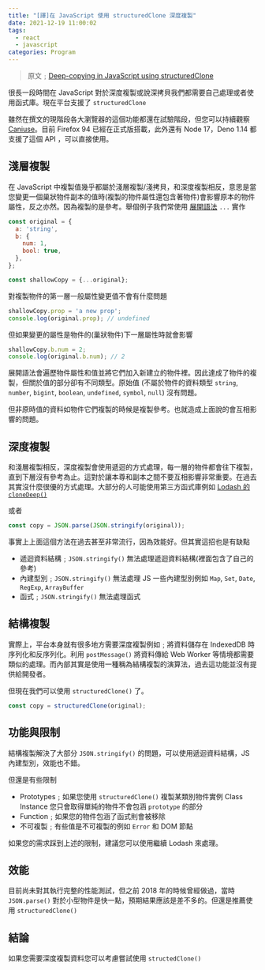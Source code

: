 ```yaml
---
title: "[譯]在 JavaScript 使用 structuredClone 深度複製"
date: 2021-12-19 11:00:02
tags:
  - react
  - javascript
categories: Program
---
```



> 原文﹔[Deep-copying in JavaScript using structuredClone](https://web.dev/structured-clone/)

很長一段時間在 JavaScript 對於深度複製或說深拷貝我們都需要自己處理或者使用函式庫。現在平台支援了 `structuredClone` 

<!-- more -->

雖然在撰文的現階段各大瀏覽器的這個功能都還在試驗階段，但您可以持續觀察[Caniuse](https://caniuse.com/?search=structuredClone)。目前 Firefox 94 已經在正式版搭載，此外還有 Node 17，Deno 1.14 都支援了這個 API ，可以直接使用。

## 淺層複製

在 JavaScript 中複製值幾乎都屬於淺層複製/淺拷貝，和深度複製相反，意思是當您變更一個巢狀物件副本的值時(複製的物件屬性還包含著物件)會影響原本的物件屬性，反之亦然。因為複製的是參考。舉個例子我們常使用 [展開語法](https://developer.mozilla.org/docs/Web/JavaScript/Reference/Operators/Spread_syntax) `...` 實作

```js
const original = {
  a: 'string',
  b: {
    num: 1,
    bool: true,
  },
};

const shallowCopy = {...original};
```

對複製物件的第一層一般屬性變更值不會有什麼問題

```js
shallowCopy.prop = 'a new prop';
console.log(original.prop); // undefined
```

但如果變更的屬性是物件的(巢狀物件)下一層屬性時就會影響

```js
shallowCopy.b.num = 2;
console.log(original.b.num); // 2
```

展開語法會遍歷物件屬性和值並將它們加入新建立的物件裡。因此達成了物件的複製，但關於值的部分卻有不同類型。原始值 (不屬於物件的資料類型 `string`, `number`, `bigint`, `boolean`, `undefined`, `symbol`, `null`) 沒有問題。

但非原時值的資料如物件它們複製的時候是複製參考。也就造成上面說的會互相影響的問題。

## 深度複製

和淺層複製相反，深度複製會使用遞迴的方式處理，每一層的物件都會往下複製，直到下層沒有參考為止。這對於讓本尊和副本之間不要互相影響非常重要。在過去其實沒什麼很優的方式處理。大部分的人可能使用第三方函式庫例如  [Lodash 的 `cloneDeep()`](https://lodash.com/docs/#cloneDeep) 

或者

```js
const copy = JSON.parse(JSON.stringify(original));
```

事實上上面這個方法在過去甚至非常流行，因為效能好。但其實這招也是有缺點

* 遞迴資料結構﹔`JSON.stringify()` 無法處理遞迴資料結構(裡面包含了自己的參考)
* 內建型別﹔`JSON.stringify()` 無法處理 JS 一些內建型別例如 `Map`, `Set`, `Date`, `RegExp`, `ArrayBuffer`
* 函式﹔`JSON.stringify()` 無法處理函式

## 結構複製

實際上，平台本身就有很多地方需要深度複製例如﹔將資料儲存在 IndexedDB 時序列化和反序列化。利用 `postMessage()` 將資料傳給 Web Worker 等情境都需要類似的處理。而內部其實是使用一種稱為結構複製的演算法，過去這功能並沒有提供給開發者。

但現在我們可以使用 `structuredClone()` 了。

```js
const copy = structuredClone(original);
```



##  功能與限制

結構複製解決了大部分 `JSON.stringify()` 的問題，可以使用遞迴資料結構，JS 內建型別，效能也不錯。

但還是有些限制

* Prototypes﹔如果您使用 `structuredClone()` 複製某類別物件實例 Class Instance 您只會取得單純的物件不會包涵 `prototype` 的部分
* Function﹔如果您的物件包涵了函式則會被移除
* 不可複製﹔有些值是不可複製的例如 `Error` 和 DOM 節點

如果您的需求踩到上述的限制，建議您可以使用繼續 Lodash 來處理。

## 效能

目前尚未對其執行完整的性能測試，但之前 2018 年的時候曾經做過，當時 `JSON.parse()` 對於小型物件是快一點，預期結果應該是差不多的。但還是推薦使用 `structuredClone()`

## 結論

如果您需要深度複製資料您可以考慮嘗試使用 `structedClone()`